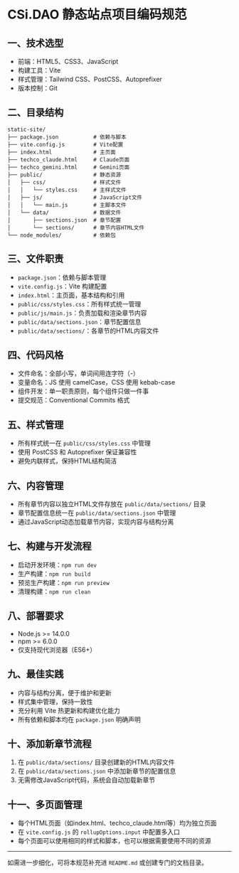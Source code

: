 # CSi.DAO 静态站点项目编码规范

## 一、技术选型
- 前端：HTML5、CSS3、JavaScript
- 构建工具：Vite
- 样式管理：Tailwind CSS、PostCSS、Autoprefixer
- 版本控制：Git

## 二、目录结构
```
static-site/
├── package.json           # 依赖与脚本
├── vite.config.js         # Vite配置
├── index.html             # 主页面
├── techco_claude.html     # Claude页面
├── techco_gemini.html     # Gemini页面
├── public/                # 静态资源
│   ├── css/               # 样式文件
│   │   └── styles.css     # 主样式文件
│   ├── js/                # JavaScript文件
│   │   └── main.js        # 主脚本文件
│   └── data/              # 数据文件
│       ├── sections.json  # 章节配置
│       └── sections/      # 章节内容HTML文件
└── node_modules/          # 依赖包
```

## 三、文件职责
- `package.json`：依赖与脚本管理
- `vite.config.js`：Vite 构建配置
- `index.html`：主页面，基本结构和引用
- `public/css/styles.css`：所有样式统一管理
- `public/js/main.js`：负责加载和渲染章节内容
- `public/data/sections.json`：章节配置信息
- `public/data/sections/`：各章节的HTML内容文件

## 四、代码风格
- 文件命名：全部小写，单词间用连字符（-）
- 变量命名：JS 使用 camelCase，CSS 使用 kebab-case
- 组件开发：单一职责原则，每个组件只做一件事
- 提交规范：Conventional Commits 格式

## 五、样式管理
- 所有样式统一在 `public/css/styles.css` 中管理
- 使用 PostCSS 和 Autoprefixer 保证兼容性
- 避免内联样式，保持HTML结构简洁

## 六、内容管理
- 所有章节内容以独立HTML文件存放在 `public/data/sections/` 目录
- 章节配置信息统一在 `public/data/sections.json` 中管理
- 通过JavaScript动态加载章节内容，实现内容与结构分离

## 七、构建与开发流程
- 启动开发环境：`npm run dev`
- 生产构建：`npm run build`
- 预览生产构建：`npm run preview`
- 清理构建：`npm run clean`

## 八、部署要求
- Node.js >= 14.0.0
- npm >= 6.0.0
- 仅支持现代浏览器（ES6+）

## 九、最佳实践
- 内容与结构分离，便于维护和更新
- 样式集中管理，保持一致性
- 充分利用 Vite 热更新和构建优化能力
- 所有依赖和脚本均在 `package.json` 明确声明

## 十、添加新章节流程
1. 在 `public/data/sections/` 目录创建新的HTML内容文件
2. 在 `public/data/sections.json` 中添加新章节的配置信息
3. 无需修改JavaScript代码，系统会自动加载新章节

## 十一、多页面管理
- 每个HTML页面（如index.html、techco_claude.html等）均为独立页面
- 在 `vite.config.js` 的 `rollupOptions.input` 中配置多入口
- 每个页面可以使用相同的样式和脚本，也可以根据需要使用不同的资源

---
如需进一步细化，可将本规范补充进 `README.md` 或创建专门的文档目录。